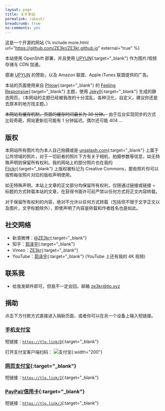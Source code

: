 ```yaml
---
layout: page
title: 关于本站
permalink: /about/
breadcrumb: true
no-comments: yes
---
```


这是一个开源的网站 {% include more.html url="https://github.com/ZE3kr/ZE3kr.github.io" external="true" %}

本站使用 OpenShift 部署，并且使用 [UPYUN](https://www.upaiyun.com){:target="_blank"} 作为图片/视频存储与 CDN 加速。

感谢 [UPYUN](https://www.upaiyun.com) 的赞助，以及 Amazon 联盟、Apple iTunes 联盟提供的广告。

本站的页面使用来自 [Phlow](http://phlow.de/){:target="_blank"} 的 [Feeling Responsive](http://phlow.github.io/feeling-responsive/){:target="_blank"} 主题，使用 [Jekyll](http://jekyllrb.com/){:target="_blank"} 生成的静态网页。（本网站的主题已经被我改的十分混乱，各种汉化，自定义，建议你还是去原本的地方找主题。）

<del>本网站有缓存机制，页面的缓存时间最长为 30 分钟。</del>
由于后台实现同步的方式比较奇葩，网站更新后可能有 1 分钟延迟。偶尔还可能 404 …

## 版权

本网站所有图片均为本人自己拍摄或是 [unsplash.com](https://unsplash.com){:target="_blank"} 上属于公共领域的照片，对于一切前者的照片下方有关于相机、拍摄参数等信息，如无特殊声明则保留所有权利。我的网站上的部分照片也在我的 [Flickr](https://www.flickr.com/photos/ze3kr/){:target="_blank"} 上版权被标记为 Creative Commons，那些照片你可以按照每张照片对应的版权声明使用。

如无特殊声明，本站上文章的正文部分均保留所有权利，仅限通过链接或链接 + 标题的方式转载本站的文章，在获得书面许可前严禁以任何方式将正文内容转载。

对于保留所有权利的内容，绝对不允许以任何方式转载（包括但不限于文字正文以及图片，文字标题除外），即使声明了内容是转载和作者姓名也是如此。

## 社交网络

+ 新浪微博：[@ZE3kr](http://weibo.com/ze3kr){:target="_blank"}
+ 知乎：[郭泽宇](http://www.zhihu.com/people/guo-ze-yu-8-94){:target="_blank"}
+ Vimeo：[ZE3kr](https://vimeo.com/ze3kr){:target="_blank"}
+ YouTube：[郭泽宇](https://www.youtube.com/channel/UCcvX7ZVfFHkhr5nLH6R_WFw){:target="_blank"} (YouTube 上还有我的 4K 视频)

## 联系我

+ 给我发邮件即可，但我不一定会回。邮箱 [ze3kr@tlo.xyz](mailto:ze3kr@tlo.xyz)

## 捐助

点击下方付款方式直接进入捐助页面，或者你可以在另一个设备上输入短链接。

### [手机支付宝](https://qr.alipay.com/ap9exv5cnp5mbofk4d)

短链接：[`https://tlo.link/D`](https://qr.alipay.com/ap9exv5cnp5mbofk4d){:target="_blank"}

打开支付宝客户端扫码：
![支付宝](http://cdn-tlo.b0.upaiyun.com/ze3kr/pay/alipay.png){:width="200"}

### [网页支付宝](/donate-redirect.html){:target="_blank"}

短链接：[`https://tlo.link/I`](/donate-redirect.html){:target="_blank"}

### [PayPal/信用卡](https://www.paypal.com/cgi-bin/webscr?cmd=_donations&business=network@tlo.xyz&item_name=Donate+ZE3kr&currency_code=USD){:target="_blank"}

短链接：[`https://tlo.link/J`](https://www.paypal.com/cgi-bin/webscr?cmd=_donations&business=network@tlo.xyz&item_name=Donate+ZE3kr&currency_code=USD){:target="_blank"}
